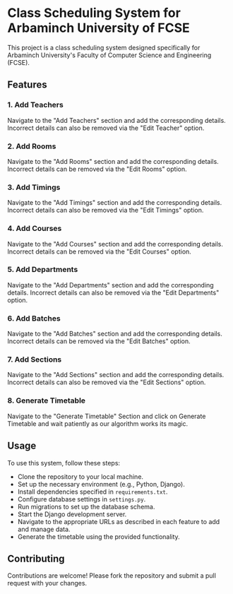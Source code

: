# Class Scheduling System for Arbaminch University of FCSE

This project is a class scheduling system designed specifically for Arbaminch University's Faculty of Computer Science and Engineering (FCSE).

## Features

### 1. Add Teachers
Navigate to the "Add Teachers" section and add the corresponding details. Incorrect details can also be removed via the "Edit Teacher" option.

### 2. Add Rooms
Navigate to the "Add Rooms" section and add the corresponding details. Incorrect details can be removed via the "Edit Rooms" option.

### 3. Add Timings
Navigate to the "Add Timings" section and add the corresponding details. Incorrect details can also be removed via the "Edit Timings" option.

### 4. Add Courses
Navigate to the "Add Courses" section and add the corresponding details. Incorrect details can be removed via the "Edit Courses" option.

### 5. Add Departments
Navigate to the "Add Departments" section and add the corresponding details. Incorrect details can also be removed via the "Edit Departments" option.

### 6. Add Batches
Navigate to the "Add Batches" section and add the corresponding details. Incorrect details can be removed via the "Edit Batches" option.

### 7. Add Sections
Navigate to the "Add Sections" section and add the corresponding details. Incorrect details can also be removed via the "Edit Sections" option.

### 8. Generate Timetable
Navigate to the "Generate Timetable" Section and click on Generate Timetable and wait patiently as our algorithm works its magic.

## Usage

To use this system, follow these steps:
- Clone the repository to your local machine.
- Set up the necessary environment (e.g., Python, Django).
- Install dependencies specified in `requirements.txt`.
- Configure database settings in `settings.py`.
- Run migrations to set up the database schema.
- Start the Django development server.
- Navigate to the appropriate URLs as described in each feature to add and manage data.
- Generate the timetable using the provided functionality.

## Contributing

Contributions are welcome! Please fork the repository and submit a pull request with your changes.

